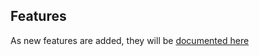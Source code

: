 <!--
GENERATED FILE - DO NOT EDIT
This file was generated by [MarkdownSnippets](https://github.com/SimonCropp/MarkdownSnippets).
Source File: /ApprovalUtilities/docs/mdsource/README.source.md
To change this file edit the source file and then run MarkdownSnippets.
-->
## Features 

As new features are added, they will be [documented here](Features.md)
